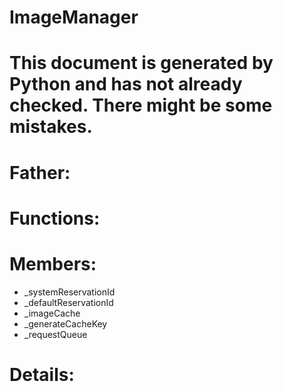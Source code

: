 ImageManager
===

# This document is generated by Python and has not already checked. There might be some mistakes.

# Father:

# Functions:

# Members:
* _systemReservationId
* _defaultReservationId
* _imageCache
* _generateCacheKey
* _requestQueue

# Details:
